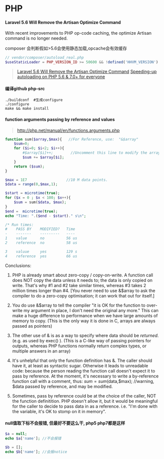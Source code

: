# PHP

#### Laravel 5.6 Will Remove the Artisan Optimize Command
With recent improvements to PHP op-code caching, the optimize Artisan command is no longer needed.

composer 会判断假如>5.6会使用静态加载,opcache会有效缓存
```php
// vendor/composer/autoload_real.php
$useStaticLoader = PHP_VERSION_ID >= 50600 && !defined('HHVM_VERSION') && (!function_exists('zend_loader_file_encoded') || !zend_loader_file_encoded());
```
> [Laravel 5.6 Will Remove the Artisan Optimize Command](https://laravel-news.com/laravel-5-6-removes-artisan-optimize)
> [Speeding-up autoloading on PHP 5.6 & 7.0+ for everyone](https://blog.blackfire.io/speeding-up-autoloading-on-php-5-6-7-0-for-everyone.html)

#### 编译github php-src
```
./buildconf  #生成configure
./configure  
make && make install
```

#### function arguments passing by reference and values
> http://php.net/manual/en/functions.arguments.php

```php
function sum($array,$max){   //For Reference, use:  "&$array"
    $sum=0;
    for ($i=0; $i<2; $i++){
        #$array[$i]++;        //Uncomment this line to modify the array within the function.
        $sum += $array[$i];  
    }
    return ($sum);
}

$max = 1E7                  //10 M data points.
$data = range(0,$max,1);

$start = microtime(true);
for ($x = 0 ; $x < 100; $x++){
    $sum = sum($data, $max);
}
$end =  microtime(true);
echo "Time: ".($end - $start)." s\n";

/* Run times:
#    PASS BY    MODIFIED?   Time
-    -------    ---------   ----
1    value      no          56 us
2    reference  no          58 us

3    valuue     yes         129 s
4    reference  yes         66 us
```

Conclusions:

1. PHP is already smart about zero-copy / copy-on-write. A function call does NOT copy the data unless it needs to; the data is
   only copied on write. That's why  #1 and #2 take similar times, whereas #3 takes 2 million times longer than #4.
   [You never need to use &$array to ask the compiler to do a zero-copy optimisation; it can work that out for itself.]

2. You do use &$array  to tell the compiler "it is OK for the function to over-write my argument in place, I don't need the original
   any more." This can make a huge difference to performance when we have large amounts of memory to copy.
   (This is the only way it is done in C, arrays are always passed as pointers)

3. The other use of & is as a way to specify where data should be *returned*. (e.g. as used by exec() ).
   (This is a C-like way of passing pointers for outputs, whereas PHP functions normally return complex types, or multiple answers
   in an array)

4. It's  unhelpful that only the function definition has &. The caller should have it, at least as syntactic sugar. Otherwise
   it leads to unreadable code: because the person reading the function call doesn't expect it to pass by reference. At the moment,
   it's necessary to write a by-reference function call with a comment, thus:
    $sum = sum($data,$max);  //warning, $data passed by reference, and may be modified.

5. Sometimes, pass by reference could be at the choice of the caller, NOT the function definitition. PHP doesn't allow it, but it
   would be meaningful for the caller to decide to pass data in as a reference. i.e. "I'm done with the variable, it's OK to stomp
   on it in memory".
   
   
#### null值取下标不会报错, 但最好不要这么干, php5 php7都是这样

```php
$a = null;
echo $a['name']; //不会报错

$b = [];
echo $b['name']; //会报notice
```